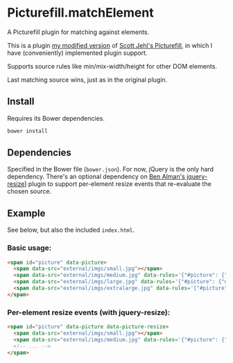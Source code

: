 # Picturefill.matchElement

A Picturefill plugin for matching against elements.

This is a plugin [my modified version][my-picturefill] of [Scott Jehl's Picturefill][scott-picturefill], in which I have (conveniently) implemented plugin support.

Supports source rules like min/mix-width/height for other DOM elements.

Last matching source wins, just as in the original plugin.

## Install

Requires its Bower dependencies.

```sh
bower install
```

## Dependencies

Specified in the Bower file (`bower.json`). For now, jQuery is the only hard dependency. There's an optional dependency on [Ben Alman's jquery-resize][jquery-resize]] plugin to support per-element resize events that re-evaluate the chosen source.

## Example

See below, but also the included `index.html`.

### Basic usage:

```html
<span id="picture" data-picture>
  <span data-src="external/imgs/small.jpg"></span>
  <span data-src="external/imgs/medium.jpg" data-rules='{"#picture": {"min-width": 400}}'></span>
  <span data-src="external/imgs/large.jpg" data-rules='{"#picture": {"min-width": 800}}'></span>
  <span data-src="external/imgs/extralarge.jpg" data-rules='{"#picture": {"min-width": 1000}}'></span>
</span>
```

### Per-element resize events (with jquery-resize):

```html
<span id="picture" data-picture data-picture-resize>
  <span data-src="external/imgs/small.jpg"></span>
  <span data-src="external/imgs/medium.jpg" data-rules='{"#picture": {"min-width": 400}}'></span>
  <!-- ... -->
</span>
```


[my-picturefill]: https://github.com/AndersDJohnson/picturefill (AndersDJohnson's Picturefill)
[scott-picturefill]: https://github.com/scottjehl/picturefill (Scott Jehl's Picturefill)
[jquery-resize]: https://github.com/cowboy/jquery-resize (Cowboy's Picturefill)
